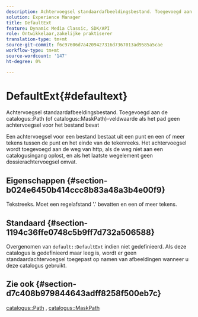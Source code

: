 ```yaml
---
description: Achtervoegsel standaardafbeeldingsbestand. Toegevoegd aan de veldwaarde voor het pad naar de catalogus (of het catalogusmaskerPath) als het pad geen achtervoegsel voor het bestand bevat
solution: Experience Manager
title: DefaultExt
feature: Dynamic Media Classic, SDK/API
role: Ontwikkelaar,zakelijke praktiserer
translation-type: tm+mt
source-git-commit: f6c97606d7a4209427316d7367013ad9585a5cae
workflow-type: tm+mt
source-wordcount: '147'
ht-degree: 0%

---
```



# DefaultExt{#defaultext}

Achtervoegsel standaardafbeeldingsbestand. Toegevoegd aan de catalogus::Path (of catalogus::MaskPath)-veldwaarde als het pad geen achtervoegsel voor het bestand bevat

Een achtervoegsel voor een bestand bestaat uit een punt en een of meer tekens tussen de punt en het einde van de tekenreeks. Het achtervoegsel wordt toegevoegd aan de weg van http, als de weg niet aan een catalogusingang oplost, en als het laatste wegelement geen dossierachtervoegsel omvat.

## Eigenschappen {#section-b024e6450b414ccc8b83a48a3b4e00f9}

Tekstreeks. Moet een regelafstand &#39;.&#39; bevatten en een of meer tekens.

## Standaard {#section-1194c36ffe0748c5b9ff7d732a506588}

Overgenomen van `default::DefaultExt` indien niet gedefinieerd. Als deze catalogus is gedefinieerd maar leeg is, wordt er geen standaardachtervoegsel toegepast op namen van afbeeldingen wanneer u deze catalogus gebruikt.

## Zie ook {#section-d7c408b979844643adff8258f500eb7c}

[catalogus::Path](/help/aem-is-ir-api/is-api/image-catalog/image-serving-api-ref/c-image-catalog-reference/c-image-svg-data-reference/c-image-data-reference/r-path-cat.md) ,  [catalogus::MaskPath](/help/aem-is-ir-api/is-api/image-catalog/image-serving-api-ref/c-image-catalog-reference/c-image-svg-data-reference/c-image-data-reference/r-maskpath-cat.md)
